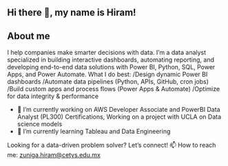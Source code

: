 ## Hi there 👋,  my name is Hiram!

## About me
​I help companies make smarter decisions with data.
I’m a data analyst specialized in building interactive dashboards, automating reporting, and developing end-to-end data solutions with Power BI, Python, SQL, Power Apps, and Power Automate.
What I do best:
/Design dynamic Power BI dashboards
/Automate data pipelines (Python, APIs, GitHub, cron jobs)
/Build custom apps and process flows (Power Apps & Automate)
/Optimize for data integrity & performance

- 🔭 I’m currently working on AWS Developer Associate and PowerBI Data Analyst (PL300) Certifications, Working on a project with UCLA on Data science models
- 🌱 I’m currently learning Tableau and Data Engineering

Looking for a data-driven problem solver? Let’s connect!
📫 How to reach me: zuniga.hiram@cetys.edu.mx 


